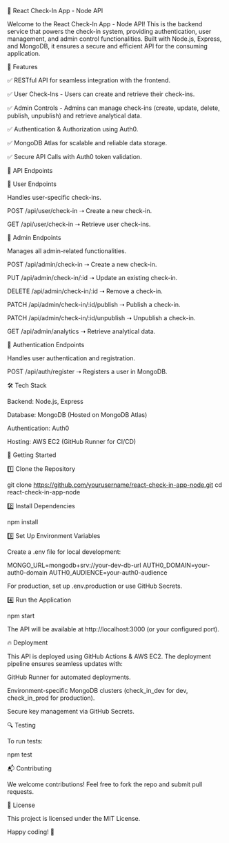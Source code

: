 🚀 React Check-In App - Node API

Welcome to the React Check-In App - Node API! This is the backend service that powers the check-in system, providing authentication, user management, and admin control functionalities. Built with Node.js, Express, and MongoDB, it ensures a secure and efficient API for the consuming application.

📌 Features

✅ RESTful API for seamless integration with the frontend.

✅ User Check-Ins - Users can create and retrieve their check-ins.

✅ Admin Controls - Admins can manage check-ins (create, update, delete, publish, unpublish) and retrieve analytical data.

✅ Authentication & Authorization using Auth0.

✅ MongoDB Atlas for scalable and reliable data storage.

✅ Secure API Calls with Auth0 token validation.

📡 API Endpoints

🔹 User Endpoints

Handles user-specific check-ins.

POST /api/user/check-in ➝ Create a new check-in.

GET /api/user/check-in ➝ Retrieve user check-ins.

🔹 Admin Endpoints

Manages all admin-related functionalities.

POST /api/admin/check-in ➝ Create a new check-in.

PUT /api/admin/check-in/:id ➝ Update an existing check-in.

DELETE /api/admin/check-in/:id ➝ Remove a check-in.

PATCH /api/admin/check-in/:id/publish ➝ Publish a check-in.

PATCH /api/admin/check-in/:id/unpublish ➝ Unpublish a check-in.

GET /api/admin/analytics ➝ Retrieve analytical data.

🔹 Authentication Endpoints

Handles user authentication and registration.

POST /api/auth/register ➝ Registers a user in MongoDB.

🛠️ Tech Stack

Backend: Node.js, Express

Database: MongoDB (Hosted on MongoDB Atlas)

Authentication: Auth0

Hosting: AWS EC2 (GitHub Runner for CI/CD)

🚀 Getting Started

1️⃣ Clone the Repository

git clone https://github.com/yourusername/react-check-in-app-node.git
cd react-check-in-app-node

2️⃣ Install Dependencies

npm install

3️⃣ Set Up Environment Variables

Create a .env file for local development:

MONGO_URL=mongodb+srv://your-dev-db-url
AUTH0_DOMAIN=your-auth0-domain
AUTH0_AUDIENCE=your-auth0-audience

For production, set up .env.production or use GitHub Secrets.

4️⃣ Run the Application

npm start

The API will be available at http://localhost:3000 (or your configured port).

🔥 Deployment

This API is deployed using GitHub Actions & AWS EC2. The deployment pipeline ensures seamless updates with:

GitHub Runner for automated deployments.

Environment-specific MongoDB clusters (check_in_dev for dev, check_in_prod for production).

Secure key management via GitHub Secrets.

🔍 Testing

To run tests:

npm test

📬 Contributing

We welcome contributions! Feel free to fork the repo and submit pull requests.

📜 License

This project is licensed under the MIT License.

Happy coding! 🚀